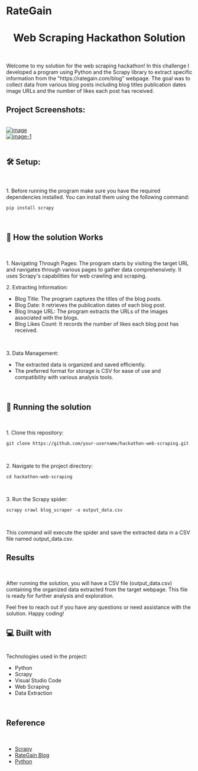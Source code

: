 # RateGain
<h1 align="center" id="title">Web Scraping Hackathon Solution</h1>
<br>
<p id="description">Welcome to my solution for the web scraping hackathon! In this challenge I developed a program using Python and the Scrapy library to extract specific information from the "https://rategain.com/blog" webpage. The goal was to collect data from various blog posts including blog titles publication dates image URLs and the number of likes each post has received.</p>


<h2>Project Screenshots:</h2>
<br>
<a href="https://ibb.co/YfyQsvd"><img src="https://i.ibb.co/JrytJXp/image.png" alt="image" border="0"></a>
<br>
<a href="https://ibb.co/ZVbBPZc"><img src="https://i.ibb.co/kxP4fdq/image-1.png" alt="image-1" border="0"></a>

<br>
<br>
<h2>🛠️ Setup:</h2>
<br>
<p>1. Before running the program make sure you have the required dependencies installed. You can install them using the following command:</p>

```
pip install scrapy
```

 <br>

<h2>🧐 How the solution Works</h2>
<br>
<p>1. Navigating Through Pages: The program starts by visiting the target URL and navigates through various pages to gather data comprehensively. It uses Scrapy's capabilities for web crawling and scraping.</p>

<p>2. Extracting Information:</p>
<ul>
<li>Blog Title: The program captures the titles of the blog posts.</li>
<li>Blog Date: It retrieves the publication dates of each blog post.</li>
<li>Blog Image URL: The program extracts the URLs of the images associated with the blogs.</li>
<li>Blog Likes Count: It records the number of likes each blog post has received.</li>
</ul>
<br>
<p>3. Data Management:</p>
<ul>
<li>The extracted data is organized and saved efficiently.</li>
<li>The preferred format for storage is CSV for ease of use and compatibility with various analysis tools.</li>
</ul>
<br>
<h2>🚀 Running the solution</h2>
<br>
<p>1. Clone this repository:</p>

```
git clone https://github.com/your-username/hackathon-web-scraping.git
```
<br>
<p>2. Navigate to the project directory:</p>

```
cd hackathon-web-scraping
```
<br>
<p>3. Run the Scrapy spider:</p>

```
scrapy crawl blog_scraper -o output_data.csv
```
<br>
<p>This command will execute the spider and save the extracted data in a CSV file named output_data.csv.</p>

<h2>Results</h2>
<br>
<p>After running the solution, you will have a CSV file (output_data.csv) containing the organized data extracted from the target webpage. This file is ready for further analysis and exploration.

Feel free to reach out if you have any questions or need assistance with the solution. Happy coding!</p>
  
  
<h2>💻 Built with</h2>
<br>
Technologies used in the project:

*   Python
*   Scrapy
*   Visual Studio Code
*   Web Scraping
*   Data Extraction
<br>
<h2>Reference</h2>
<br>
<ul>
<li><a href = "https://docs.scrapy.org/en/latest/">Scrapy</a></li>
<li><a href = "https://rategain.com/blog/">RateGain Blog</a></li>
<li><a href = "https://www.python.org/">Python</a></li>
</ul>

